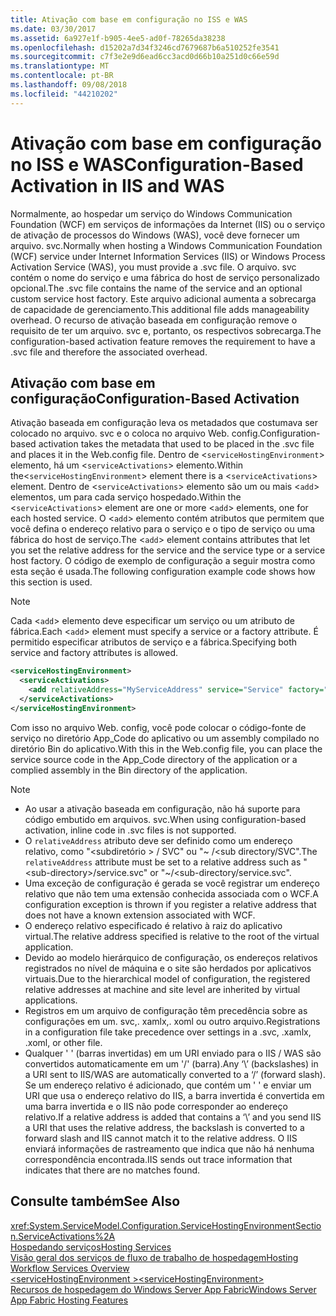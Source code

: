 ```yaml
---
title: Ativação com base em configuração no ISS e WAS
ms.date: 03/30/2017
ms.assetid: 6a927e1f-b905-4ee5-ad0f-78265da38238
ms.openlocfilehash: d15202a7d34f3246cd7679687b6a510252fe3541
ms.sourcegitcommit: c7f3e2e9d6ead6cc3acd0d66b10a251d0c66e59d
ms.translationtype: MT
ms.contentlocale: pt-BR
ms.lasthandoff: 09/08/2018
ms.locfileid: "44210202"
---
```

# <a name="configuration-based-activation-in-iis-and-was"></a><span data-ttu-id="8c476-102">Ativação com base em configuração no ISS e WAS</span><span class="sxs-lookup"><span data-stu-id="8c476-102">Configuration-Based Activation in IIS and WAS</span></span>
<span data-ttu-id="8c476-103">Normalmente, ao hospedar um serviço do Windows Communication Foundation (WCF) em serviços de informações da Internet (IIS) ou o serviço de ativação de processos do Windows (WAS), você deve fornecer um arquivo. svc.</span><span class="sxs-lookup"><span data-stu-id="8c476-103">Normally when hosting a Windows Communication Foundation (WCF) service under Internet Information Services (IIS) or Windows Process Activation Service (WAS), you must provide a .svc file.</span></span> <span data-ttu-id="8c476-104">O arquivo. svc contém o nome do serviço e uma fábrica do host de serviço personalizado opcional.</span><span class="sxs-lookup"><span data-stu-id="8c476-104">The .svc file contains the name of the service and an optional custom service host factory.</span></span> <span data-ttu-id="8c476-105">Este arquivo adicional aumenta a sobrecarga de capacidade de gerenciamento.</span><span class="sxs-lookup"><span data-stu-id="8c476-105">This additional file adds manageability overhead.</span></span> <span data-ttu-id="8c476-106">O recurso de ativação baseada em configuração remove o requisito de ter um arquivo. svc e, portanto, os respectivos sobrecarga.</span><span class="sxs-lookup"><span data-stu-id="8c476-106">The configuration-based activation feature removes the requirement to have a .svc file and therefore the associated overhead.</span></span>  
  
## <a name="configuration-based-activation"></a><span data-ttu-id="8c476-107">Ativação com base em configuração</span><span class="sxs-lookup"><span data-stu-id="8c476-107">Configuration-Based Activation</span></span>  
 <span data-ttu-id="8c476-108">Ativação baseada em configuração leva os metadados que costumava ser colocado no arquivo. svc e o coloca no arquivo Web. config.</span><span class="sxs-lookup"><span data-stu-id="8c476-108">Configuration-based activation takes the metadata that used to be placed in the .svc file and places it in the Web.config file.</span></span> <span data-ttu-id="8c476-109">Dentro de <`serviceHostingEnvironment`> elemento, há um <`serviceActivations`> elemento.</span><span class="sxs-lookup"><span data-stu-id="8c476-109">Within the<`serviceHostingEnvironment`> element there is a <`serviceActivations`> element.</span></span> <span data-ttu-id="8c476-110">Dentro de <`serviceActivations`> elemento são um ou mais <`add`> elementos, um para cada serviço hospedado.</span><span class="sxs-lookup"><span data-stu-id="8c476-110">Within the <`serviceActivations`> element are one or more <`add`> elements, one for each hosted service.</span></span> <span data-ttu-id="8c476-111">O <`add`> elemento contém atributos que permitem que você defina o endereço relativo para o serviço e o tipo de serviço ou uma fábrica do host de serviço.</span><span class="sxs-lookup"><span data-stu-id="8c476-111">The <`add`> element contains attributes that let you set the relative address for the service and the service type or a service host factory.</span></span> <span data-ttu-id="8c476-112">O código de exemplo de configuração a seguir mostra como esta seção é usada.</span><span class="sxs-lookup"><span data-stu-id="8c476-112">The following configuration example code shows how this section is used.</span></span>  
  
> [!NOTE]
>  <span data-ttu-id="8c476-113">Cada <`add`> elemento deve especificar um serviço ou um atributo de fábrica.</span><span class="sxs-lookup"><span data-stu-id="8c476-113">Each <`add`> element must specify a service or a factory attribute.</span></span> <span data-ttu-id="8c476-114">É permitido especificar atributos de serviço e a fábrica.</span><span class="sxs-lookup"><span data-stu-id="8c476-114">Specifying both service and factory attributes is allowed.</span></span>  
  
```xml  
<serviceHostingEnvironment>  
  <serviceActivations>  
    <add relativeAddress="MyServiceAddress" service="Service" factory="MyServiceHostFactory"/>  
  </serviceActivations>  
</serviceHostingEnvironment>  
```  
  
 <span data-ttu-id="8c476-115">Com isso no arquivo Web. config, você pode colocar o código-fonte de serviço no diretório App_Code do aplicativo ou um assembly compilado no diretório Bin do aplicativo.</span><span class="sxs-lookup"><span data-stu-id="8c476-115">With this in the Web.config file, you can place the service source code in the App_Code directory of the application or a complied assembly in the Bin directory of the application.</span></span>  
  
> [!NOTE]
>  -   <span data-ttu-id="8c476-116">Ao usar a ativação baseada em configuração, não há suporte para código embutido em arquivos. svc.</span><span class="sxs-lookup"><span data-stu-id="8c476-116">When using configuration-based activation, inline code in .svc files is not supported.</span></span>  
> -   <span data-ttu-id="8c476-117">O `relativeAddress` atributo deve ser definido como um endereço relativo, como "\<subdiretório > / SVC" ou "~ /\<sub directory/SVC".</span><span class="sxs-lookup"><span data-stu-id="8c476-117">The `relativeAddress` attribute must be set to a relative address such as "\<sub-directory>/service.svc" or "~/\<sub-directory/service.svc".</span></span>  
> -   <span data-ttu-id="8c476-118">Uma exceção de configuração é gerada se você registrar um endereço relativo que não tem uma extensão conhecida associada com o WCF.</span><span class="sxs-lookup"><span data-stu-id="8c476-118">A configuration exception is thrown if you register a relative address that does not have a known extension associated with WCF.</span></span>  
> -   <span data-ttu-id="8c476-119">O endereço relativo especificado é relativo à raiz do aplicativo virtual.</span><span class="sxs-lookup"><span data-stu-id="8c476-119">The relative address specified is relative to the root of the virtual application.</span></span>  
> -   <span data-ttu-id="8c476-120">Devido ao modelo hierárquico de configuração, os endereços relativos registrados no nível de máquina e o site são herdados por aplicativos virtuais.</span><span class="sxs-lookup"><span data-stu-id="8c476-120">Due to the hierarchical model of configuration, the registered relative addresses at machine and site level are inherited by virtual applications.</span></span>  
> -   <span data-ttu-id="8c476-121">Registros em um arquivo de configuração têm precedência sobre as configurações em um. svc,. xamlx,. xoml ou outro arquivo.</span><span class="sxs-lookup"><span data-stu-id="8c476-121">Registrations in a configuration file take precedence over settings in a .svc, .xamlx, .xoml, or other file.</span></span>  
> -   <span data-ttu-id="8c476-122">Qualquer ' \' (barras invertidas) em um URI enviado para o IIS / WAS são convertidos automaticamente em um '/' (barra).</span><span class="sxs-lookup"><span data-stu-id="8c476-122">Any ‘\’ (backslashes) in a URI sent to IIS/WAS are automatically converted to a ‘/’ (forward slash).</span></span> <span data-ttu-id="8c476-123">Se um endereço relativo é adicionado, que contém um ' \' e enviar um URI que usa o endereço relativo do IIS, a barra invertida é convertida em uma barra invertida e o IIS não pode corresponder ao endereço relativo.</span><span class="sxs-lookup"><span data-stu-id="8c476-123">If a relative address is added that contains a ‘\’ and you send IIS a URI that uses the relative address, the backslash is converted to a forward slash and IIS cannot match it to the relative address.</span></span> <span data-ttu-id="8c476-124">O IIS enviará informações de rastreamento que indica que não há nenhuma correspondência encontrada.</span><span class="sxs-lookup"><span data-stu-id="8c476-124">IIS sends out trace information that indicates that there are no matches found.</span></span>  
  
## <a name="see-also"></a><span data-ttu-id="8c476-125">Consulte também</span><span class="sxs-lookup"><span data-stu-id="8c476-125">See Also</span></span>  
 <xref:System.ServiceModel.Configuration.ServiceHostingEnvironmentSection.ServiceActivations%2A>  
 [<span data-ttu-id="8c476-126">Hospedando serviços</span><span class="sxs-lookup"><span data-stu-id="8c476-126">Hosting Services</span></span>](../../../../docs/framework/wcf/hosting-services.md)  
 [<span data-ttu-id="8c476-127">Visão geral dos serviços de fluxo de trabalho de hospedagem</span><span class="sxs-lookup"><span data-stu-id="8c476-127">Hosting Workflow Services Overview</span></span>](../../../../docs/framework/wcf/feature-details/hosting-workflow-services-overview.md)  
 [<span data-ttu-id="8c476-128">\<serviceHostingEnvironment ></span><span class="sxs-lookup"><span data-stu-id="8c476-128">\<serviceHostingEnvironment></span></span>](../../../../docs/framework/configure-apps/file-schema/wcf/servicehostingenvironment.md)  
 [<span data-ttu-id="8c476-129">Recursos de hospedagem do Windows Server App Fabric</span><span class="sxs-lookup"><span data-stu-id="8c476-129">Windows Server App Fabric Hosting Features</span></span>](https://go.microsoft.com/fwlink/?LinkId=201276)
